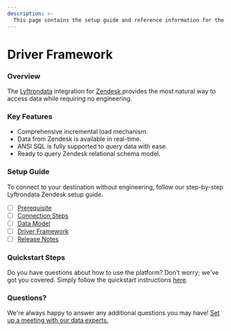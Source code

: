 ```yaml
---
description: >-
  This page contains the setup guide and reference information for the Zendesk source connector.
---
```


# Driver Framework

### Overview

The [Lyftrondata](https://www.lyftrondata.com/) integration for [Zendesk](https://www.lyftrondata.com/integration/business-analytics/zendesk/)[ ](https://www.lyftrondata.com/integration/zendesk/)provides the most natural way to access data while requiring no engineering.

### Key Features

* Comprehensive incremental load mechanism.
* Data from Zendesk is available in real-time.&#x20;
* ANSI SQL is fully supported to query data with ease.
* Ready to query Zendesk relational schema model.

### Setup Guide

To connect to your destination without engineering, follow our step-by-step Lyftrondata Zendesk setup guide.

* [ ] [Prerequisite](../../business-analytics/zendesk/prerequisite.md)
* [ ] [Connection Steps](../../business-analytics/zendesk/connection-steps.md)
* [ ] [Data Model](../../business-analytics/zendesk/data-model/)
* [ ] [Driver Framework](../../business-analytics/zendesk/driver-framework/)
* [ ] [Release Notes](../../business-analytics/zendesk/release-notes.md)

### Quickstart Steps

Do you have questions about how to use the platform? Don't worry; we've got you covered. Simply follow the quickstart instructions [here](../../../quickstart-steps.md).

### Questions? <a href="#questions" id="questions"></a>

We're always happy to answer any additional questions you may have! [Set up a meeting with our data experts.](https://www.lyftrondata.com/book-a-meeting/)


